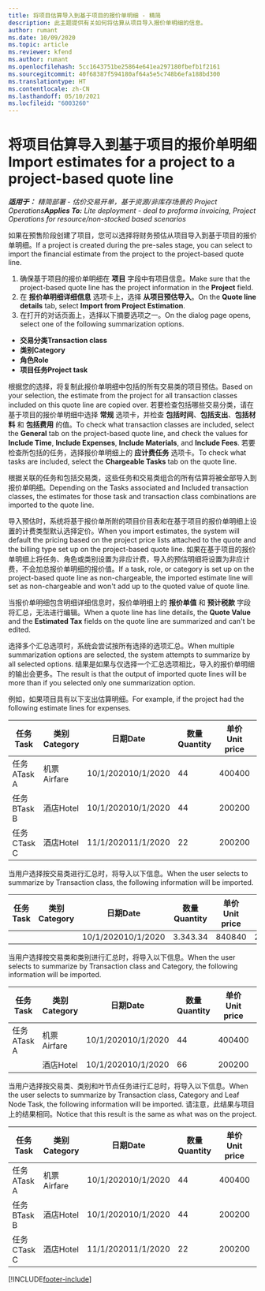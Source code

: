 ```yaml
---
title: 将项目估算导入到基于项目的报价单明细 - 精简
description: 此主题提供有关如何将估算从项目导入报价单明细的信息。
author: rumant
ms.date: 10/09/2020
ms.topic: article
ms.reviewer: kfend
ms.author: rumant
ms.openlocfilehash: 5cc1643751be25864e641ea297180fbefb1f2161
ms.sourcegitcommit: 40f68387f594180af64a5e5c748b6efa188bd300
ms.translationtype: HT
ms.contentlocale: zh-CN
ms.lasthandoff: 05/10/2021
ms.locfileid: "6003260"
---
```

# <a name="import-estimates-for-a-project-to-a-project-based-quote-line"></a><span data-ttu-id="1559c-103">将项目估算导入到基于项目的报价单明细</span><span class="sxs-lookup"><span data-stu-id="1559c-103">Import estimates for a project to a project-based quote line</span></span> 

<span data-ttu-id="1559c-104">_**适用于：** 精简部署 - 估价交易开单，基于资源/非库存场景的 Project Operations_</span><span class="sxs-lookup"><span data-stu-id="1559c-104">_**Applies To:** Lite deployment - deal to proforma invoicing, Project Operations for resource/non-stocked based scenarios_</span></span>

<span data-ttu-id="1559c-105">如果在预售阶段创建了项目，您可以选择将财务预估从项目导入到基于项目的报价单明细。</span><span class="sxs-lookup"><span data-stu-id="1559c-105">If a project is created during the pre-sales stage, you can select to import the financial estimate from the project to the project-based quote line.</span></span>

1. <span data-ttu-id="1559c-106">确保基于项目的报价单明细在 **项目** 字段中有项目信息。</span><span class="sxs-lookup"><span data-stu-id="1559c-106">Make sure that the project-based quote line has the project information in the **Project** field.</span></span>
2. <span data-ttu-id="1559c-107">在 **报价单明细详细信息** 选项卡上，选择 **从项目预估导入**。</span><span class="sxs-lookup"><span data-stu-id="1559c-107">On the **Quote line details** tab, select **Import from Project Estimation**.</span></span>
3. <span data-ttu-id="1559c-108">在打开的对话页面上，选择以下摘要选项之一。</span><span class="sxs-lookup"><span data-stu-id="1559c-108">On the dialog page opens, select one of the following summarization options.</span></span>

  - <span data-ttu-id="1559c-109">**交易分类**</span><span class="sxs-lookup"><span data-stu-id="1559c-109">**Transaction class**</span></span>
  - <span data-ttu-id="1559c-110">**类别**</span><span class="sxs-lookup"><span data-stu-id="1559c-110">**Category**</span></span>
  - <span data-ttu-id="1559c-111">**角色**</span><span class="sxs-lookup"><span data-stu-id="1559c-111">**Role**</span></span> 
  - <span data-ttu-id="1559c-112">**项目任务**</span><span class="sxs-lookup"><span data-stu-id="1559c-112">**Project task**</span></span>

<span data-ttu-id="1559c-113">根据您的选择，将复制此报价单明细中包括的所有交易类的项目预估。</span><span class="sxs-lookup"><span data-stu-id="1559c-113">Based on your selection, the estimate from the project for all transaction classes included on this quote line are copied over.</span></span> <span data-ttu-id="1559c-114">若要检查包括哪些交易分类，请在基于项目的报价单明细中选择 **常规** 选项卡，并检查 **包括时间**、**包括支出**、**包括材料** 和 **包括费用** 的值。</span><span class="sxs-lookup"><span data-stu-id="1559c-114">To check what transaction classes are included, select the **General** tab on the project-based quote line, and check the values for **Include Time**, **Include Expenses**, **Include Materials**, and **Include Fees**.</span></span>  <span data-ttu-id="1559c-115">若要检查所包括的任务，选择报价单明细上的 **应计费任务** 选项卡。</span><span class="sxs-lookup"><span data-stu-id="1559c-115">To check what tasks are included, select the **Chargeable Tasks** tab on the quote line.</span></span>

<span data-ttu-id="1559c-116">根据关联的任务和包括交易类，这些任务和交易类组合的所有估算将被全部导入到报价单明细。</span><span class="sxs-lookup"><span data-stu-id="1559c-116">Depending on the Tasks associated and Included transaction classes, the estimates for those task and transaction class combinations are imported to the quote line.</span></span>

<span data-ttu-id="1559c-117">导入预估时，系统将基于报价单所附的项目价目表和在基于项目的报价单明细上设置的计费类型默认选择定价。</span><span class="sxs-lookup"><span data-stu-id="1559c-117">When you import estimates, the system will default the pricing based on the project price lists attached to the quote and the billing type set up on the project-based quote line.</span></span> <span data-ttu-id="1559c-118">如果在基于项目的报价单明细上将任务、角色或类别设置为非应计费，导入的预估明细将设置为非应计费，不会加总报价单明细的报价值。</span><span class="sxs-lookup"><span data-stu-id="1559c-118">If a task, role, or category is set up on the project-based quote line as non-chargeable, the imported estimate line will set as non-chargeable and won't add up to the quoted value of quote line.</span></span>

<span data-ttu-id="1559c-119">当报价单明细包含明细详细信息时，报价单明细上的 **报价单值** 和 **预计税款** 字段将汇总，无法进行编辑。</span><span class="sxs-lookup"><span data-stu-id="1559c-119">When a quote line has line details, the **Quote Value** and the **Estimated Tax** fields on the quote line are summarized and can't be edited.</span></span>

<span data-ttu-id="1559c-120">选择多个汇总选项时，系统会尝试按所有选择的选项汇总。</span><span class="sxs-lookup"><span data-stu-id="1559c-120">When multiple summarization options are selected, the system attempts to summarize by all selected options.</span></span> <span data-ttu-id="1559c-121">结果是如果与仅选择一个汇总选项相比，导入的报价单明细的输出会更多。</span><span class="sxs-lookup"><span data-stu-id="1559c-121">The result is that the output of imported quote lines will be more than if you selected only one summarization option.</span></span>

<span data-ttu-id="1559c-122">例如，如果项目具有以下支出估算明细。</span><span class="sxs-lookup"><span data-stu-id="1559c-122">For example, if the project had the following estimate lines for expenses.</span></span>

| <span data-ttu-id="1559c-123">任务</span><span class="sxs-lookup"><span data-stu-id="1559c-123">Task</span></span> | <span data-ttu-id="1559c-124">类别</span><span class="sxs-lookup"><span data-stu-id="1559c-124">Category</span></span> | <span data-ttu-id="1559c-125">日期</span><span class="sxs-lookup"><span data-stu-id="1559c-125">Date</span></span> | <span data-ttu-id="1559c-126">数量</span><span class="sxs-lookup"><span data-stu-id="1559c-126">Quantity</span></span> | <span data-ttu-id="1559c-127">单价</span><span class="sxs-lookup"><span data-stu-id="1559c-127">Unit price</span></span> | <span data-ttu-id="1559c-128">应收总额</span><span class="sxs-lookup"><span data-stu-id="1559c-128">Amount</span></span> |
| --- | --- | --- | --- | --- | --- |
| <span data-ttu-id="1559c-129">任务 A</span><span class="sxs-lookup"><span data-stu-id="1559c-129">Task A</span></span> | <span data-ttu-id="1559c-130">机票</span><span class="sxs-lookup"><span data-stu-id="1559c-130">Airfare</span></span> | <span data-ttu-id="1559c-131">10/1/2020</span><span class="sxs-lookup"><span data-stu-id="1559c-131">10/1/2020</span></span> | <span data-ttu-id="1559c-132">4</span><span class="sxs-lookup"><span data-stu-id="1559c-132">4</span></span> | <span data-ttu-id="1559c-133">400</span><span class="sxs-lookup"><span data-stu-id="1559c-133">400</span></span> | <span data-ttu-id="1559c-134">1600</span><span class="sxs-lookup"><span data-stu-id="1559c-134">1600</span></span> |
| <span data-ttu-id="1559c-135">任务 B</span><span class="sxs-lookup"><span data-stu-id="1559c-135">Task B</span></span> | <span data-ttu-id="1559c-136">酒店</span><span class="sxs-lookup"><span data-stu-id="1559c-136">Hotel</span></span> | <span data-ttu-id="1559c-137">10/1/2020</span><span class="sxs-lookup"><span data-stu-id="1559c-137">10/1/2020</span></span> | <span data-ttu-id="1559c-138">4</span><span class="sxs-lookup"><span data-stu-id="1559c-138">4</span></span> | <span data-ttu-id="1559c-139">200</span><span class="sxs-lookup"><span data-stu-id="1559c-139">200</span></span> | <span data-ttu-id="1559c-140">800</span><span class="sxs-lookup"><span data-stu-id="1559c-140">800</span></span> |
| <span data-ttu-id="1559c-141">任务 C</span><span class="sxs-lookup"><span data-stu-id="1559c-141">Task C</span></span> | <span data-ttu-id="1559c-142">酒店</span><span class="sxs-lookup"><span data-stu-id="1559c-142">Hotel</span></span> | <span data-ttu-id="1559c-143">11/1/2020</span><span class="sxs-lookup"><span data-stu-id="1559c-143">11/1/2020</span></span> | <span data-ttu-id="1559c-144">2</span><span class="sxs-lookup"><span data-stu-id="1559c-144">2</span></span> | <span data-ttu-id="1559c-145">200</span><span class="sxs-lookup"><span data-stu-id="1559c-145">200</span></span> | <span data-ttu-id="1559c-146">400</span><span class="sxs-lookup"><span data-stu-id="1559c-146">400</span></span> |

<span data-ttu-id="1559c-147">当用户选择按交易类进行汇总时，将导入以下信息。</span><span class="sxs-lookup"><span data-stu-id="1559c-147">When the user selects to summarize by Transaction class, the following information will be imported.</span></span>

| <span data-ttu-id="1559c-148">任务</span><span class="sxs-lookup"><span data-stu-id="1559c-148">Task</span></span> | <span data-ttu-id="1559c-149">类别</span><span class="sxs-lookup"><span data-stu-id="1559c-149">Category</span></span> | <span data-ttu-id="1559c-150">日期</span><span class="sxs-lookup"><span data-stu-id="1559c-150">Date</span></span> | <span data-ttu-id="1559c-151">数量</span><span class="sxs-lookup"><span data-stu-id="1559c-151">Quantity</span></span> | <span data-ttu-id="1559c-152">单价</span><span class="sxs-lookup"><span data-stu-id="1559c-152">Unit price</span></span> | <span data-ttu-id="1559c-153">应收总额</span><span class="sxs-lookup"><span data-stu-id="1559c-153">Amount</span></span> |
| --- | --- | --- | --- | --- | --- |
|||<span data-ttu-id="1559c-154">10/1/2020</span><span class="sxs-lookup"><span data-stu-id="1559c-154">10/1/2020</span></span> | <span data-ttu-id="1559c-155">3.34</span><span class="sxs-lookup"><span data-stu-id="1559c-155">3.34</span></span> | <span data-ttu-id="1559c-156">840</span><span class="sxs-lookup"><span data-stu-id="1559c-156">840</span></span> | <span data-ttu-id="1559c-157">2800</span><span class="sxs-lookup"><span data-stu-id="1559c-157">2800</span></span> |

<span data-ttu-id="1559c-158">当用户选择按交易类和类别进行汇总时，将导入以下信息。</span><span class="sxs-lookup"><span data-stu-id="1559c-158">When the user selects to summarize by Transaction class and Category, the following information will be imported.</span></span>

| <span data-ttu-id="1559c-159">任务</span><span class="sxs-lookup"><span data-stu-id="1559c-159">Task</span></span> | <span data-ttu-id="1559c-160">类别</span><span class="sxs-lookup"><span data-stu-id="1559c-160">Category</span></span> | <span data-ttu-id="1559c-161">日期</span><span class="sxs-lookup"><span data-stu-id="1559c-161">Date</span></span> | <span data-ttu-id="1559c-162">数量</span><span class="sxs-lookup"><span data-stu-id="1559c-162">Quantity</span></span> | <span data-ttu-id="1559c-163">单价</span><span class="sxs-lookup"><span data-stu-id="1559c-163">Unit price</span></span> | <span data-ttu-id="1559c-164">应收总额</span><span class="sxs-lookup"><span data-stu-id="1559c-164">Amount</span></span> |
| --- | --- | --- | --- | --- | --- |
| <span data-ttu-id="1559c-165">任务 A</span><span class="sxs-lookup"><span data-stu-id="1559c-165">Task A</span></span> | <span data-ttu-id="1559c-166">机票</span><span class="sxs-lookup"><span data-stu-id="1559c-166">Airfare</span></span> | <span data-ttu-id="1559c-167">10/1/2020</span><span class="sxs-lookup"><span data-stu-id="1559c-167">10/1/2020</span></span> | <span data-ttu-id="1559c-168">4</span><span class="sxs-lookup"><span data-stu-id="1559c-168">4</span></span> | <span data-ttu-id="1559c-169">400</span><span class="sxs-lookup"><span data-stu-id="1559c-169">400</span></span> | <span data-ttu-id="1559c-170">1600</span><span class="sxs-lookup"><span data-stu-id="1559c-170">1600</span></span> |
| | <span data-ttu-id="1559c-171">酒店</span><span class="sxs-lookup"><span data-stu-id="1559c-171">Hotel</span></span> | <span data-ttu-id="1559c-172">10/1/2020</span><span class="sxs-lookup"><span data-stu-id="1559c-172">10/1/2020</span></span> | <span data-ttu-id="1559c-173">6</span><span class="sxs-lookup"><span data-stu-id="1559c-173">6</span></span> | <span data-ttu-id="1559c-174">200</span><span class="sxs-lookup"><span data-stu-id="1559c-174">200</span></span> | <span data-ttu-id="1559c-175">1200</span><span class="sxs-lookup"><span data-stu-id="1559c-175">1200</span></span> |

<span data-ttu-id="1559c-176">当用户选择按交易类、类别和叶节点任务进行汇总时，将导入以下信息。</span><span class="sxs-lookup"><span data-stu-id="1559c-176">When the user selects to summarize by Transaction class, Category and Leaf Node Task, the following information will be imported.</span></span> <span data-ttu-id="1559c-177">请注意，此结果与项目上的结果相同。</span><span class="sxs-lookup"><span data-stu-id="1559c-177">Notice that this result is the same as what was on the project.</span></span>

| <span data-ttu-id="1559c-178">任务</span><span class="sxs-lookup"><span data-stu-id="1559c-178">Task</span></span> | <span data-ttu-id="1559c-179">类别</span><span class="sxs-lookup"><span data-stu-id="1559c-179">Category</span></span> | <span data-ttu-id="1559c-180">日期</span><span class="sxs-lookup"><span data-stu-id="1559c-180">Date</span></span> | <span data-ttu-id="1559c-181">数量</span><span class="sxs-lookup"><span data-stu-id="1559c-181">Quantity</span></span> | <span data-ttu-id="1559c-182">单价</span><span class="sxs-lookup"><span data-stu-id="1559c-182">Unit price</span></span> | <span data-ttu-id="1559c-183">应收总额</span><span class="sxs-lookup"><span data-stu-id="1559c-183">Amount</span></span> |
| --- | --- | --- | --- | --- | --- |
| <span data-ttu-id="1559c-184">任务 A</span><span class="sxs-lookup"><span data-stu-id="1559c-184">Task A</span></span> | <span data-ttu-id="1559c-185">机票</span><span class="sxs-lookup"><span data-stu-id="1559c-185">Airfare</span></span> | <span data-ttu-id="1559c-186">10/1/2020</span><span class="sxs-lookup"><span data-stu-id="1559c-186">10/1/2020</span></span> | <span data-ttu-id="1559c-187">4</span><span class="sxs-lookup"><span data-stu-id="1559c-187">4</span></span> | <span data-ttu-id="1559c-188">400</span><span class="sxs-lookup"><span data-stu-id="1559c-188">400</span></span> | <span data-ttu-id="1559c-189">1600</span><span class="sxs-lookup"><span data-stu-id="1559c-189">1600</span></span> |
| <span data-ttu-id="1559c-190">任务 B</span><span class="sxs-lookup"><span data-stu-id="1559c-190">Task B</span></span> | <span data-ttu-id="1559c-191">酒店</span><span class="sxs-lookup"><span data-stu-id="1559c-191">Hotel</span></span> | <span data-ttu-id="1559c-192">10/1/2020</span><span class="sxs-lookup"><span data-stu-id="1559c-192">10/1/2020</span></span> | <span data-ttu-id="1559c-193">4</span><span class="sxs-lookup"><span data-stu-id="1559c-193">4</span></span> | <span data-ttu-id="1559c-194">200</span><span class="sxs-lookup"><span data-stu-id="1559c-194">200</span></span> | <span data-ttu-id="1559c-195">800</span><span class="sxs-lookup"><span data-stu-id="1559c-195">800</span></span> |
| <span data-ttu-id="1559c-196">任务 C</span><span class="sxs-lookup"><span data-stu-id="1559c-196">Task C</span></span> | <span data-ttu-id="1559c-197">酒店</span><span class="sxs-lookup"><span data-stu-id="1559c-197">Hotel</span></span> | <span data-ttu-id="1559c-198">11/1/2020</span><span class="sxs-lookup"><span data-stu-id="1559c-198">11/1/2020</span></span> | <span data-ttu-id="1559c-199">2</span><span class="sxs-lookup"><span data-stu-id="1559c-199">2</span></span> | <span data-ttu-id="1559c-200">200</span><span class="sxs-lookup"><span data-stu-id="1559c-200">200</span></span> | <span data-ttu-id="1559c-201">400</span><span class="sxs-lookup"><span data-stu-id="1559c-201">400</span></span> |


[!INCLUDE[footer-include](../../includes/footer-banner.md)]
